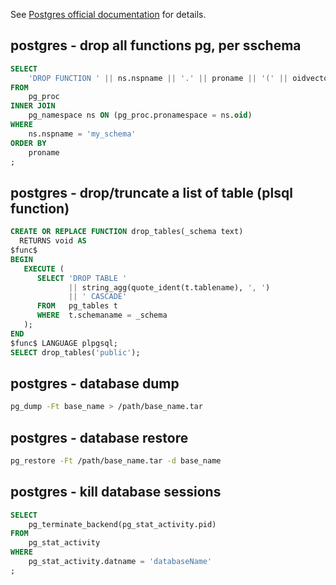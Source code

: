 See [Postgres official documentation](http://www.postgresql.org/docs/) for details.

postgres - drop all functions pg, per sschema
---------------------------------------------

```sql
SELECT 
    'DROP FUNCTION ' || ns.nspname || '.' || proname || '(' || oidvectortypes(proargtypes) || ');'
FROM 
    pg_proc 
INNER JOIN 
    pg_namespace ns ON (pg_proc.pronamespace = ns.oid)
WHERE 
    ns.nspname = 'my_schema'
ORDER BY
    proname
;
```


postgres - drop/truncate a list of table (plsql function)
---------------------------------------------------------

```sql
CREATE OR REPLACE FUNCTION drop_tables(_schema text)
  RETURNS void AS
$func$
BEGIN
   EXECUTE (
      SELECT 'DROP TABLE '
             || string_agg(quote_ident(t.tablename), ', ')
             || ' CASCADE'
      FROM   pg_tables t
      WHERE  t.schemaname = _schema
   );
END
$func$ LANGUAGE plpgsql;
SELECT drop_tables('public');
```

postgres - database dump
------------------------

```bash
pg_dump -Ft base_name > /path/base_name.tar
```

postgres - database restore
---------------------------

```bash
pg_restore -Ft /path/base_name.tar -d base_name
```
  
postgres - kill database sessions
---------------------------------

```sql
SELECT 
    pg_terminate_backend(pg_stat_activity.pid)
FROM 
    pg_stat_activity
WHERE 
    pg_stat_activity.datname = 'databaseName'
;
```

